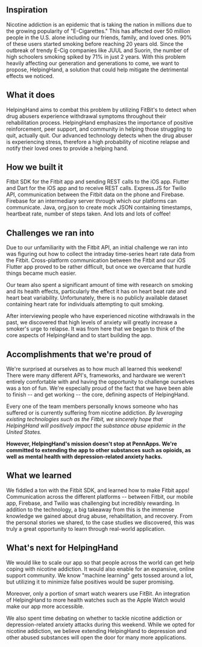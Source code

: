 ## Inspiration
Nicotine addiction is an epidemic that is taking the nation in millions due to the growing popularity of "E-Cigarettes." This has affected over 50 million people in the U.S. alone including our friends, family, and loved ones. 90% of these users started smoking before reaching 20 years old. Since the outbreak of trendy E-Cig companies like JUUL and Suorin, the number of high schoolers smoking spiked by 71% in just 2 years. With this problem heavily affecting our generation and generations to come, we want to propose, HelpingHand, a solution that could help mitigate the detrimental effects we noticed.

## What it does
HelpingHand aims to combat this problem by utilizing FitBit's to detect when drug abusers experience withdrawal symptoms throughout their rehabilitation process. HelpingHand emphasizes the importance of positive reinforcement, peer support, and community in helping those struggling to quit, actually quit. Our advanced technology detects when the drug abuser is experiencing stress, therefore a high probability of nicotine relapse and notify their loved ones to provide a helping hand.

## How we built it
Fitbit SDK for the Fitbit app and sending REST calls to the iOS app.
Flutter and Dart for the iOS app and to receive REST calls.
Express.JS for Twilio API, communication between the Fitbit data on the phone and Firebase.
Firebase for an intermediary server through which our platforms can communicate.
Java, org.json to create mock JSON containing timestamps, heartbeat rate, number of steps taken.
And lots and lots of coffee!

## Challenges we ran into
Due to our unfamiliarity with the Fitbit API, an initial challenge we ran into was figuring out how to collect the intraday time-series heart rate data from the Fitbit. Cross-platform communication between the Fitbit and our iOS Flutter app proved to be rather difficult, but once we overcame that hurdle things became much easier.

Our team also spent a significant amount of time with research on smoking and its health effects, particularly the effect it has on heart beat rate and heart beat variability. Unfortunately, there is no publicly available dataset containing heart rate for individuals attempting to quit smoking. 

After interviewing people who have experienced nicotine withdrawals in the past, we discovered that high levels of anxiety will greatly increase a smoker's urge to relapse. It was from here that we began to think of the core aspects of HelpingHand and to start building the app.

## Accomplishments that we're proud of
We're surprised at ourselves as to how much all learned this weekend! There were many different API's, frameworks, and hardware we weren't entirely comfortable with and having the opportunity to challenge ourselves was a ton of fun. We're especially proud of the fact that we have been able to finish -- and get working -- the core, defining aspects of HelpingHand.

Every one of the team members personally knows someone who has suffered or is currently suffering from nicotine addiction. _By leveraging existing technologies such as the Fitbit, we sincerely hope that HelpingHand will positively impact the substance abuse epidemic in the United States._

**However, HelpingHand's mission doesn't stop at PennApps. We're committed to extending the app to other substances such as opioids, as well as mental health with depression-related anxiety hacks.**

## What we learned
We fiddled a ton with the Fitbit SDK, and learned how to make Fitbit apps! Communication across the different platforms -- between Fitbit, our mobile app, Firebase, and Twilio was challenging but incredibly rewarding. In addition to the technology, a big takeaway from this is the immense knowledge we gained about drug abuse, rehabilitation, and recovery. From the personal stories we shared, to the case studies we discovered, this was truly a great opportunity to learn through real-world application.

## What's next for HelpingHand
We would like to scale our app so that people across the world can get help coping with nicotine addiction. It would also enable for an expansive, online support community. We know "machine learning" gets tossed around a lot, but utilizing it to minimize false positives would be super promising. 

Moreover, only a portion of smart watch wearers use FitBit. An integration of HelpingHand to more health watches such as the Apple Watch would make our app more accessible.

We also spent time debating on whether to tackle nicotine addiction or depression-related anxiety attacks during this weekend. While we opted for nicotine addiction, we believe extending HelpingHand to depression and other abused substances will open the door for many more applications.
